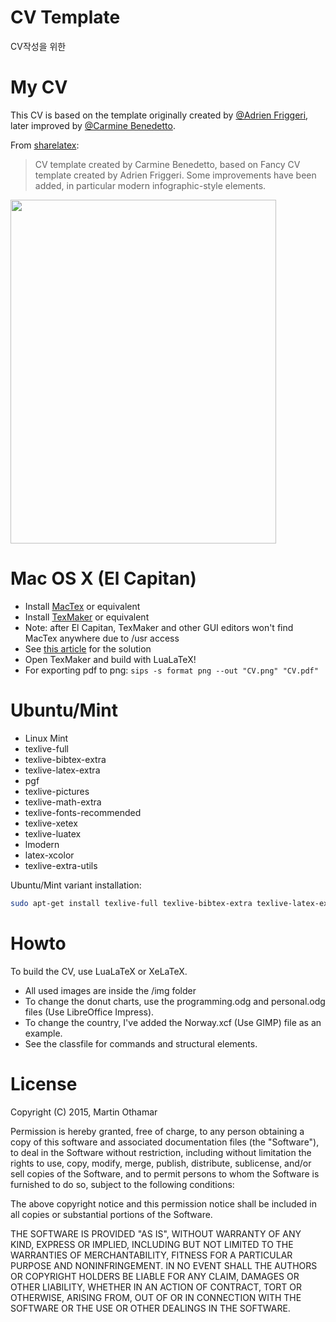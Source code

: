 # CV Template
CV작성을 위한 

# My CV


This CV is based on the template originally created by [@Adrien Friggeri](https://github.com/afriggeri),
later improved by [@Carmine Benedetto](https://github.com/neoben).

From <a href="https://no.sharelatex.com/templates/cv-or-resume/extended-fancy-cv-(carmine-benedetto)">sharelatex</a>:

> CV template created by Carmine Benedetto, based on Fancy CV template created by Adrien Friggeri.
> Some improvements have been added, in particular modern infographic-style elements.

<img src="https://raw.githubusercontent.com/martinothamar/CV-Latex-Template/master/CV.png" 
width="425" height="550">

# Mac OS X (El Capitan)

* Install [MacTex](https://tug.org/mactex/) or equivalent
* Install [TexMaker](http://www.xm1math.net/texmaker/) or equivalent
 * Note: after El Capitan, TexMaker and other GUI editors won't find MacTex anywhere due to /usr access
 * See [this article](https://tug.org/mactex/UpdatingForElCapitan.pdf) for the solution
* Open TexMaker and build with LuaLaTeX!
* For exporting pdf to png: `sips -s format png --out "CV.png" "CV.pdf"`


# Ubuntu/Mint


* Linux Mint
 * texlive-full
 * texlive-bibtex-extra
 * texlive-latex-extra
 * pgf
 * texlive-pictures
 * texlive-math-extra
 * texlive-fonts-recommended
 * texlive-xetex
 * texlive-luatex
 * lmodern
 * latex-xcolor
 * texlive-extra-utils


Ubuntu/Mint variant installation:

```sh
sudo apt-get install texlive-full texlive-bibtex-extra texlive-latex-extra pgf texlive-pictures texlive-math-extra texlive-fonts-recommended texlive-xetex texlive-luatex lmodern latex-xcolor texlive-extra-utils
```


# Howto

To build the CV, use LuaLaTeX or XeLaTeX.

* All used images are inside the /img folder
* To change the donut charts, use the programming.odg and personal.odg files (Use LibreOffice Impress).
* To change the country, I've added the Norway.xcf (Use GIMP) file as an example.
* See the classfile for commands and structural elements.


# License


Copyright (C) 2015, Martin Othamar

Permission is hereby granted, free of charge, to any person obtaining a copy of this software and associated documentation
files (the "Software"), to deal in the Software without restriction, including without limitation the rights to use,
copy, modify, merge, publish, distribute, sublicense, and/or sell copies of the Software,
and to permit persons to whom the Software is furnished to do so,
subject to the following conditions:

The above copyright notice and this permission notice shall be included in all copies or substantial portions of the Software.

THE SOFTWARE IS PROVIDED "AS IS", WITHOUT WARRANTY OF ANY KIND, EXPRESS OR IMPLIED, INCLUDING BUT NOT LIMITED TO THE
WARRANTIES OF MERCHANTABILITY, FITNESS FOR A PARTICULAR PURPOSE AND NONINFRINGEMENT.
IN NO EVENT SHALL THE AUTHORS OR COPYRIGHT HOLDERS BE LIABLE FOR ANY CLAIM, DAMAGES OR OTHER LIABILITY,
WHETHER IN AN ACTION OF CONTRACT, TORT OR OTHERWISE, ARISING FROM,
OUT OF OR IN CONNECTION WITH THE SOFTWARE OR THE USE OR OTHER DEALINGS IN THE SOFTWARE.
